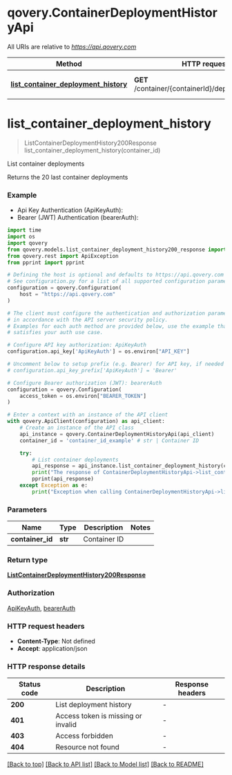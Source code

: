 # qovery.ContainerDeploymentHistoryApi

All URIs are relative to *https://api.qovery.com*

Method | HTTP request | Description
------------- | ------------- | -------------
[**list_container_deployment_history**](ContainerDeploymentHistoryApi.md#list_container_deployment_history) | **GET** /container/{containerId}/deploymentHistory | List container deployments


# **list_container_deployment_history**
> ListContainerDeploymentHistory200Response list_container_deployment_history(container_id)

List container deployments

Returns the 20 last container deployments

### Example

* Api Key Authentication (ApiKeyAuth):
* Bearer (JWT) Authentication (bearerAuth):

```python
import time
import os
import qovery
from qovery.models.list_container_deployment_history200_response import ListContainerDeploymentHistory200Response
from qovery.rest import ApiException
from pprint import pprint

# Defining the host is optional and defaults to https://api.qovery.com
# See configuration.py for a list of all supported configuration parameters.
configuration = qovery.Configuration(
    host = "https://api.qovery.com"
)

# The client must configure the authentication and authorization parameters
# in accordance with the API server security policy.
# Examples for each auth method are provided below, use the example that
# satisfies your auth use case.

# Configure API key authorization: ApiKeyAuth
configuration.api_key['ApiKeyAuth'] = os.environ["API_KEY"]

# Uncomment below to setup prefix (e.g. Bearer) for API key, if needed
# configuration.api_key_prefix['ApiKeyAuth'] = 'Bearer'

# Configure Bearer authorization (JWT): bearerAuth
configuration = qovery.Configuration(
    access_token = os.environ["BEARER_TOKEN"]
)

# Enter a context with an instance of the API client
with qovery.ApiClient(configuration) as api_client:
    # Create an instance of the API class
    api_instance = qovery.ContainerDeploymentHistoryApi(api_client)
    container_id = 'container_id_example' # str | Container ID

    try:
        # List container deployments
        api_response = api_instance.list_container_deployment_history(container_id)
        print("The response of ContainerDeploymentHistoryApi->list_container_deployment_history:\n")
        pprint(api_response)
    except Exception as e:
        print("Exception when calling ContainerDeploymentHistoryApi->list_container_deployment_history: %s\n" % e)
```



### Parameters


Name | Type | Description  | Notes
------------- | ------------- | ------------- | -------------
 **container_id** | **str**| Container ID | 

### Return type

[**ListContainerDeploymentHistory200Response**](ListContainerDeploymentHistory200Response.md)

### Authorization

[ApiKeyAuth](../README.md#ApiKeyAuth), [bearerAuth](../README.md#bearerAuth)

### HTTP request headers

 - **Content-Type**: Not defined
 - **Accept**: application/json

### HTTP response details

| Status code | Description | Response headers |
|-------------|-------------|------------------|
**200** | List deployment history |  -  |
**401** | Access token is missing or invalid |  -  |
**403** | Access forbidden |  -  |
**404** | Resource not found |  -  |

[[Back to top]](#) [[Back to API list]](../README.md#documentation-for-api-endpoints) [[Back to Model list]](../README.md#documentation-for-models) [[Back to README]](../README.md)

